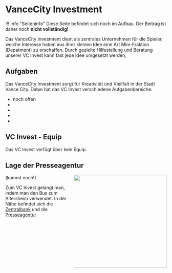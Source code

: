 # VanceCity Investment

!!! info "Seiteninfo"
      Diese Seite befindet sich noch im Aufbau. Der Beitrag ist daher noch **nicht vollständig!**
      

      
Das VanceCity Investment dient als zentrales Unternehmen für die Spieler, welche Interesse haben aus ihrer kleinen Idee eine Art Mini-Fraktion (Depatment) zu erschaffen. Durch gezielte Hilfestellung und Beratung unserer VC Invest kann fast jede Idee umgesetzt werden,

## Aufgaben

Das VanceCity Investment sorgt für Kreativität und Viellfalt in der Stadt Vance City. Dabei hat das VC Invest verschiedene Aufgabenbereiche:

* noch offen
* 
* 
* 
* 


## VC Invest - Equip

Das VC Invest verfügt über kein Equip.

## Lage der Presseagentur

<img align="right" width="290" height="290" src="../../../assets/image/fraktionen/VCI-HQ.png"> (kommt noch!)

Zum VC Invest gelangt man, indem man den Bus zum Altersheim verwendet. In der Nähe befindet sich die [Zentralbank](../../pages/orte/banken.md) und die [Presseagentur](../fraktionen/presse.md)
